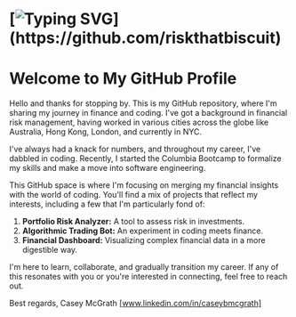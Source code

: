 # [![Typing SVG](https://readme-typing-svg.demolab.com/?lines=Risk+that+Biscuit!)](https://github.com/riskthatbiscuit)

# Welcome to My GitHub Profile

Hello and thanks for stopping by. This is my GitHub repository, where I'm sharing my journey in finance and coding. I've got a background in financial risk management, having worked in various cities across the globe like Australia, Hong Kong, London, and currently in NYC.

I've always had a knack for numbers, and throughout my career, I've dabbled in coding. Recently, I started the Columbia Bootcamp to formalize my skills and make a move into software engineering.

This GitHub space is where I'm focusing on merging my financial insights with the world of coding. You'll find a mix of projects that reflect my interests, including a few that I'm particularly fond of:

1. **Portfolio Risk Analyzer:** A tool to assess risk in investments.
2. **Algorithmic Trading Bot:** An experiment in coding meets finance.
3. **Financial Dashboard:** Visualizing complex financial data in a more digestible way.

I'm here to learn, collaborate, and gradually transition my career. If any of this resonates with you or you're interested in connecting, feel free to reach out.

Best regards,
Casey McGrath
[www.linkedin.com/in/caseybmcgrath]
